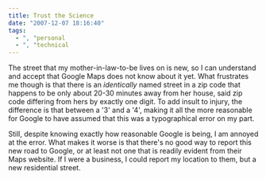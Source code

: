 ```yaml
---
title: Trust the Science
date: "2007-12-07 18:16:40"
tags:
  - ", "personal
  - ", "technical
---
```

The street that my mother-in-law-to-be lives on is new, so I can understand and accept that Google Maps does not know about it yet.  What frustrates me though is that there is an *identically* named street in a zip code that happens to be only about 20-30 minutes away from her house, said zip code differing from hers by exactly one digit.  To add insult to injury, the difference is that between a '3' and a '4', making it all the more reasonable for Google to have assumed that this was a typographical error on my part. 

Still, despite knowing exactly how reasonable Google is being, I am annoyed at the error.     What makes it worse is that there's no good way to report this new road to Google, or at least not one that is readily evident from their Maps website.   If I were a business, I could report my location to them, but a new residential street. 

